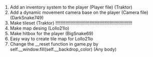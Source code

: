 1. Add an inventory system to the player (Player file) (Traktor)
2. Add a dynamic movement camera base on the player (Camera file) (DarkSnake749)
3. Make tileset (Traktor) !!!!!!!!!!!!!!!!!!!!!!!!!!!!!!!!!!!!!!!!!!!!!!!!!!!!!!!!!!!!!
4. Make map desing (Lollo21lo)
5. Make hitbox for the player (BigSnake69)
6. Easy way to create tile map for Lollo21lo
7. Change the __reset function in game.py by self.__window.fill(self.__backdrop_color) (Any body)
